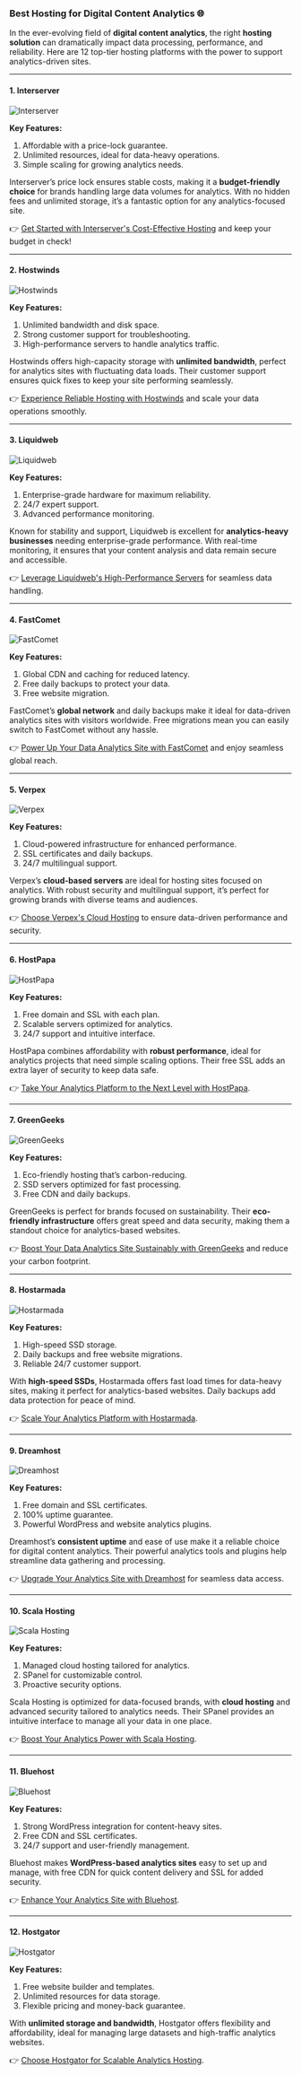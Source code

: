 ### Best Hosting for Digital Content Analytics 🌐

In the ever-evolving field of **digital content analytics**, the right **hosting solution** can dramatically impact data processing, performance, and reliability. Here are 12 top-tier hosting platforms with the power to support analytics-driven sites.

---

#### 1. Interserver
![Interserver](https://i.imgur.com/OM5dOEW.jpeg "Interserver Hosting")

**Key Features:**
1. Affordable with a price-lock guarantee.
2. Unlimited resources, ideal for data-heavy operations.
3. Simple scaling for growing analytics needs.

Interserver’s price lock ensures stable costs, making it a **budget-friendly choice** for brands handling large data volumes for analytics. With no hidden fees and unlimited storage, it’s a fantastic option for any analytics-focused site.

👉 [Get Started with Interserver's Cost-Effective Hosting](https://snipitx.com/interserver-jy) and keep your budget in check!

---

#### 2. Hostwinds
![Hostwinds](https://i.imgur.com/53aSNXx.jpeg "Hostwinds Hosting")

**Key Features:**
1. Unlimited bandwidth and disk space.
2. Strong customer support for troubleshooting.
3. High-performance servers to handle analytics traffic.

Hostwinds offers high-capacity storage with **unlimited bandwidth**, perfect for analytics sites with fluctuating data loads. Their customer support ensures quick fixes to keep your site performing seamlessly.

👉 [Experience Reliable Hosting with Hostwinds](https://snipitx.com/hostwinds-jy) and scale your data operations smoothly.

---

#### 3. Liquidweb
![Liquidweb](https://i.imgur.com/4IvT9SC.jpeg "Liquidweb Hosting")

**Key Features:**
1. Enterprise-grade hardware for maximum reliability.
2. 24/7 expert support.
3. Advanced performance monitoring.

Known for stability and support, Liquidweb is excellent for **analytics-heavy businesses** needing enterprise-grade performance. With real-time monitoring, it ensures that your content analysis and data remain secure and accessible.

👉 [Leverage Liquidweb's High-Performance Servers](https://snipitx.com/liquidweb-jy) for seamless data handling.

---

#### 4. FastComet
![FastComet](https://i.imgur.com/7qgXuWp.png "FastComet Hosting")

**Key Features:**
1. Global CDN and caching for reduced latency.
2. Free daily backups to protect your data.
3. Free website migration.

FastComet’s **global network** and daily backups make it ideal for data-driven analytics sites with visitors worldwide. Free migrations mean you can easily switch to FastComet without any hassle.

👉 [Power Up Your Data Analytics Site with FastComet](https://snipitx.com/fastcomet-jy) and enjoy seamless global reach.

---

#### 5. Verpex
![Verpex](https://i.imgur.com/6x5LhiS.jpeg "Verpex Hosting")

**Key Features:**
1. Cloud-powered infrastructure for enhanced performance.
2. SSL certificates and daily backups.
3. 24/7 multilingual support.

Verpex’s **cloud-based servers** are ideal for hosting sites focused on analytics. With robust security and multilingual support, it’s perfect for growing brands with diverse teams and audiences.

👉 [Choose Verpex's Cloud Hosting](https://snipitx.com/verpex-jy) to ensure data-driven performance and security.

---

#### 6. HostPapa
![HostPapa](https://i.imgur.com/ouDTkvl.jpeg "HostPapa Hosting")

**Key Features:**
1. Free domain and SSL with each plan.
2. Scalable servers optimized for analytics.
3. 24/7 support and intuitive interface.

HostPapa combines affordability with **robust performance**, ideal for analytics projects that need simple scaling options. Their free SSL adds an extra layer of security to keep data safe.

👉 [Take Your Analytics Platform to the Next Level with HostPapa](https://snipitx.com/hostpapa-jy).

---

#### 7. GreenGeeks
![GreenGeeks](https://i.imgur.com/eEwuntu.jpg "GreenGeeks Hosting")

**Key Features:**
1. Eco-friendly hosting that’s carbon-reducing.
2. SSD servers optimized for fast processing.
3. Free CDN and daily backups.

GreenGeeks is perfect for brands focused on sustainability. Their **eco-friendly infrastructure** offers great speed and data security, making them a standout choice for analytics-based websites.

👉 [Boost Your Data Analytics Site Sustainably with GreenGeeks](https://snipitx.com/greengeeks-jy) and reduce your carbon footprint.

---

#### 8. Hostarmada
![Hostarmada](https://i.imgur.com/KFbdf3o.jpeg "Hostarmada Hosting")

**Key Features:**
1. High-speed SSD storage.
2. Daily backups and free website migrations.
3. Reliable 24/7 customer support.

With **high-speed SSDs**, Hostarmada offers fast load times for data-heavy sites, making it perfect for analytics-based websites. Daily backups add data protection for peace of mind.

👉 [Scale Your Analytics Platform with Hostarmada](https://snipitx.com/hostarmada-jy).

---

#### 9. Dreamhost
![Dreamhost](https://i.imgur.com/rXIg8ip.jpeg "Dreamhost Hosting")

**Key Features:**
1. Free domain and SSL certificates.
2. 100% uptime guarantee.
3. Powerful WordPress and website analytics plugins.

Dreamhost’s **consistent uptime** and ease of use make it a reliable choice for digital content analytics. Their powerful analytics tools and plugins help streamline data gathering and processing.

👉 [Upgrade Your Analytics Site with Dreamhost](https://snipitx.com/dreamhost-jy) for seamless data access.

---

#### 10. Scala Hosting
![Scala Hosting](https://i.imgur.com/uJ5JIK3.png "Scala Web Hosting")

**Key Features:**
1. Managed cloud hosting tailored for analytics.
2. SPanel for customizable control.
3. Proactive security options.

Scala Hosting is optimized for data-focused brands, with **cloud hosting** and advanced security tailored to analytics needs. Their SPanel provides an intuitive interface to manage all your data in one place.

👉 [Boost Your Analytics Power with Scala Hosting](https://snipitx.com/scala-jy).

---

#### 11. Bluehost
![Bluehost](https://i.imgur.com/PasFF9E.jpeg "Bluehost Hosting")

**Key Features:**
1. Strong WordPress integration for content-heavy sites.
2. Free CDN and SSL certificates.
3. 24/7 support and user-friendly management.

Bluehost makes **WordPress-based analytics sites** easy to set up and manage, with free CDN for quick content delivery and SSL for added security.

👉 [Enhance Your Analytics Site with Bluehost](https://snipitx.com/bluehost-jy).

---

#### 12. Hostgator
![Hostgator](https://i.imgur.com/BcVkH57.jpeg "Hostgator Hosting")

**Key Features:**
1. Free website builder and templates.
2. Unlimited resources for data storage.
3. Flexible pricing and money-back guarantee.

With **unlimited storage and bandwidth**, Hostgator offers flexibility and affordability, ideal for managing large datasets and high-traffic analytics websites.

👉 [Choose Hostgator for Scalable Analytics Hosting](https://snipitx.com/hostgator-jy).
